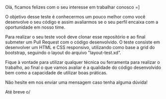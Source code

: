 Olá, ficamos felizes com o seu interesse em trabalhar conosco =]

O objetivo desse teste é conhecermos um pouco melhor como você desenvolve o seu código e assim avaliarmos se o seu perfil encaixa com a oportunidade em nosso time.

Para realizar o seu teste você deve clonar esse repositório e ao final submeter um Pull Request com o código desenvolvido. O teste consiste em desenvolver um HTML e CSS responsivo, utilizando como base a grid do bootstrap, seguindo o layout do arquivo "layout-test.xd".

Fique à vontade para utilizar qualquer técnica ou ferramenta para realizar o trabalho, ao final o que vamos avaliar é a qualidade do código desenvolvido bem como a capacidade de utilizar boas práticas.

Não hesite em nos enviar uma mensagem caso tenha alguma dúvida!

Até breve o/
